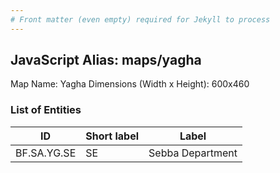 ```yaml
---
# Front matter (even empty) required for Jekyll to process
---
```


## JavaScript Alias: maps/yagha

Map Name: Yagha
Dimensions (Width x Height): 600x460

### List of Entities

ID | Short label | Label
---|---|---|
BF.SA.YG.SE|SE|Sebba Department
